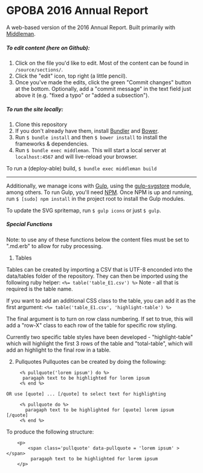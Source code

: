 # GPOBA 2016 Annual Report

A web-based version of the 2016 Annual Report. Built primarily with [Middleman](http://middlemanapp.com).

##### To edit content (here on Github):

1. Click on the file you'd like to edit. Most of the content can be found in `/source/sections/`.
2. Click the "edit" icon, top right (a little pencil).
3. Once you've made the edits, click the green "Commit changes" button at the bottom. Optionally, add a "commit message" in the text field just above it (e.g. "fixed a typo" or "added a subsection").

##### To run the site locally:

1. Clone this repository
2. If you don't already have them, install [Bundler](http://bundler.io) and [Bower](http://bower.io).
2. Run `$ bundle install` and then `$ bower install` to install the frameworks &amp; dependencies.
3. Run `$ bundle exec middleman`. This will start a local server at `localhost:4567` and will live-reload your browser.

To run a (deploy-able) build, `$ bundle exec middleman build`

****

Additionally, we manage icons with [Gulp](http://gulpjs.com), using the [gulp-svgstore](https://github.com/w0rm/gulp-svgstore) module, among others. To run Gulp, you'll need [NPM](http://npmjs.com). Once NPM is up and running, run `$ [sudo] npm install` in the project root to install the Gulp modules.

To update the SVG spritemap, run `$ gulp icons` or just `$ gulp`.

##### Special Functions

Note: to use any of these functions below the content files must be set to ".md.erb" to allow for ruby processing.

1) Tables 

Tables can be created by importing a CSV that is UTF-8 enconded into the data/tables folder of the repository. They can then be imported using the following ruby helper:
``` <%= table('table_E1.csv') %> ``` 
Note - all that is required is the table name. 

If you want to add an additional CSS class to the table, you can add it as the first argument: 
```<%= table('table_E1.csv', 'highlight-table') %> ```

The final argument is to turn on row class numbering. If set to true, this will add a "row-X" class to each row of the table for specific row styling.

Currently two specific table styles have been developed - "highlight-table" which will highlight the first 3 rows of the table and "total-table", which will add an highlight to the final row in a table. 

2) Pullquotes
Pullquotes can be created by doing the following:
```
     <% pullquote('lorem ipsum') do %>
      paragaph text to be highlighted for lorem ipsum
     <% end %>
```
 
    OR use [quote] ... [/quote] to select text for highlighting
```
     <% pullquote do %>
       paragaph text to be highlighted for [quote] lorem ipsum [/quote]
     <% end %>
```
 
  To produce the following structure:
```
    <p> 
        <span class='pullquote' data-pullquote = 'lorem ipsum' ></span>
         paragaph text to be highlighted for lorem ipsum
    </p>
```
